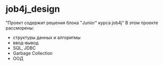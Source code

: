 # job4j_design
"Проект содержит решения блока "Junior" курса job4j"
В этом проекте рассморены:
- структуры данных и алгоритмы
- ввод-вывод
- SQL, JDBC
- Garbage Collection
- ООД